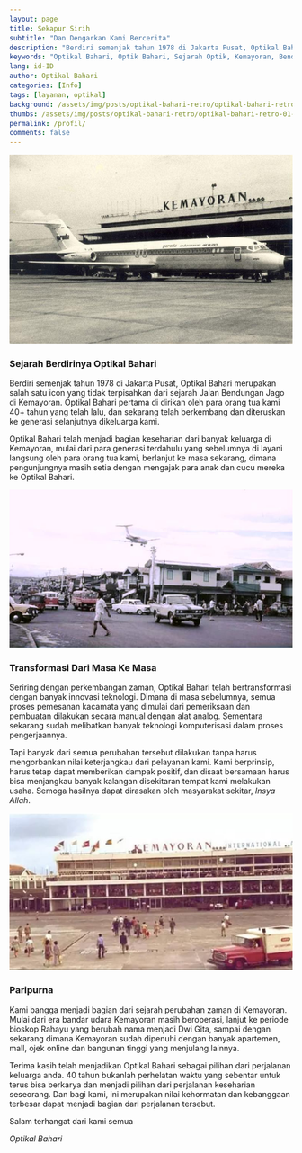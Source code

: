 ```yaml
---
layout: page
title: Sekapur Sirih
subtitle: "Dan Dengarkan Kami Bercerita"
description: "Berdiri semenjak tahun 1978 di Jakarta Pusat, Optikal Bahari merupakan salah satu icon yang tidak terpisahkan dari sejarah Jalan Bendungan Jago di Kemayoran. Optikal Bahari pertama di dirikan oleh para orang tua kami 40 tahun yang telah lalu, dan sekarang telah diteruskan ke generasi selanjutnya dikeluarga kami."
keywords: "Optikal Bahari, Optik Bahari, Sejarah Optik, Kemayoran, Bendungan Jago, Benjo"
lang: id-ID
author: Optikal Bahari
categories: [Info]
tags: [layanan, optikal]
background: /assets/img/posts/optikal-bahari-retro/optikal-bahari-retro-01.jpg
thumbs: /assets/img/posts/optikal-bahari-retro/optikal-bahari-retro-01-min.jpg
permalink: /profil/
comments: false
---
```

<div class="card shadow p-3 bg-white mb-5">
  <img
    src="/assets/img/profil/bandar-udara-kemayoran.jpeg"
    class="card-img-top"
    alt="bandar-udara-kemayoran">
  <div class="card-body">
    <h3 class="card-title">Sejarah Berdirinya Optikal Bahari</h3>
    <p class="card-text text-justify">
      Berdiri semenjak tahun 1978 di Jakarta Pusat, Optikal Bahari merupakan salah satu icon yang tidak terpisahkan dari 
      sejarah Jalan Bendungan Jago di Kemayoran. Optikal Bahari pertama di dirikan oleh para orang tua kami 40+ tahun
      yang telah lalu, dan sekarang telah berkembang dan diteruskan ke generasi selanjutnya dikeluarga kami.
    </p>
    <p class="card-text text-justify">
      Optikal Bahari telah menjadi bagian keseharian dari banyak keluarga di Kemayoran, mulai dari para generasi 
      terdahulu yang sebelumnya di layani langsung oleh para orang tua kami, berlanjut ke masa sekarang, dimana
      pengunjungnya masih setia dengan mengajak para anak dan cucu mereka ke Optikal Bahari.
    </p>
  </div>
</div>

<div class="card shadow p-3 bg-white mb-5">
  <img
    src="/assets/img/profil/jalan-h-jiung.jpg"
    class="card-img-top"
    title="jalan-h-jiung"
    alt="jalan h jiung">
  <div class="card-body">
    <h3 class="card-title">Transformasi Dari Masa Ke Masa</h3>
    <p class="card-text text-justify">
      Seriring dengan perkembangan zaman, Optikal Bahari telah bertransformasi dengan banyak innovasi teknologi. Dimana 
      di masa sebelumnya, semua proses pemesanan kacamata yang dimulai dari pemeriksaan dan pembuatan dilakukan secara
      manual dengan alat analog. Sementara sekarang sudah melibatkan banyak teknologi komputerisasi dalam proses
      pengerjaannya.
    </p>
    <p class="card-text text-justify">
      Tapi banyak dari semua perubahan tersebut dilakukan tanpa harus mengorbankan nilai keterjangkau dari pelayanan 
      kami. Kami berprinsip, harus tetap dapat memberikan dampak positif, dan disaat bersamaan harus bisa menjangkau
      banyak kalangan disekitaran tempat kami melakukan usaha. Semoga hasilnya dapat dirasakan oleh masyarakat sekitar,
      <em>Insya Allah</em>.
    </p>
  </div>
</div>

<div class="card shadow p-3 bg-white mb-5">
  <img
    src="/assets/img/profil/bandar-udara-kemayoran-80an.jpg"
    class="card-img-top"
    title="bandar-udara-kemayoran-80an"
    alt="bandar-udara-kemayoran-80an.jpg">
  <div class="card-body">
    <h3 class="card-title">Paripurna</h3>
    <p class="card-text text-justify">
      Kami bangga menjadi bagian dari sejarah perubahan zaman di Kemayoran. Mulai dari era bandar udara Kemayoran masih 
      beroperasi, lanjut ke periode bioskop Rahayu yang berubah nama menjadi Dwi Gita, sampai dengan sekarang dimana
      Kemayoran sudah dipenuhi dengan banyak apartemen, mall, ojek online dan bangunan tinggi yang menjulang lainnya.
    </p>
    <p class="card-text text-justify">
      Terima kasih telah menjadikan Optikal Bahari sebagai pilihan dari perjalanan keluarga anda. 40 tahun bukanlah 
      perhelatan waktu yang sebentar untuk terus bisa berkarya dan menjadi pilihan dari perjalanan keseharian seseorang.
      Dan bagi kami, ini merupakan nilai kehormatan dan kebanggaan terbesar dapat menjadi bagian dari perjalanan
      tersebut.
    </p>
    <p class="card-text text-justify">Salam terhangat dari kami semua</p>
    <em>Optikal Bahari</em>
  </div>
</div>